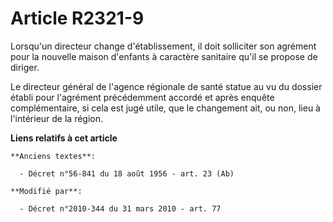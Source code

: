 # Article R2321-9

Lorsqu'un directeur change d'établissement, il doit solliciter son agrément pour la nouvelle maison d'enfants à caractère
sanitaire qu'il se propose de diriger.

Le directeur général de l'agence régionale de santé statue au vu du dossier établi pour l'agrément précédemment accordé et
après enquête complémentaire, si cela est jugé utile, que le changement ait, ou non, lieu à l'intérieur de la région.

**Liens relatifs à cet article**

	**Anciens textes**:

	  - Décret n°56-841 du 18 août 1956 - art. 23 (Ab)

	**Modifié par**:

	  - Décret n°2010-344 du 31 mars 2010 - art. 77
